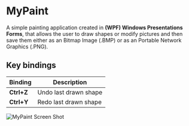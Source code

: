 # MyPaint

A simple painting application created in **(WPF) Windows Presentations Forms**, that allows the user to draw shapes or modify pictures and then save them either as an Bitmap Image (.BMP) or as an Portable Network Graphics (.PNG).

## Key bindings
| Binding | Description |
|---------|-------------|
| **Ctrl+Z** | Undo last drawn shape |
| **Ctrl+Y** | Redo last drawn shape |


![MyPaint Screen Shot](https://github.com/EdvinAndre/MyPaint/blob/main/Image/ScreenShot_MyPaint.PNG)
